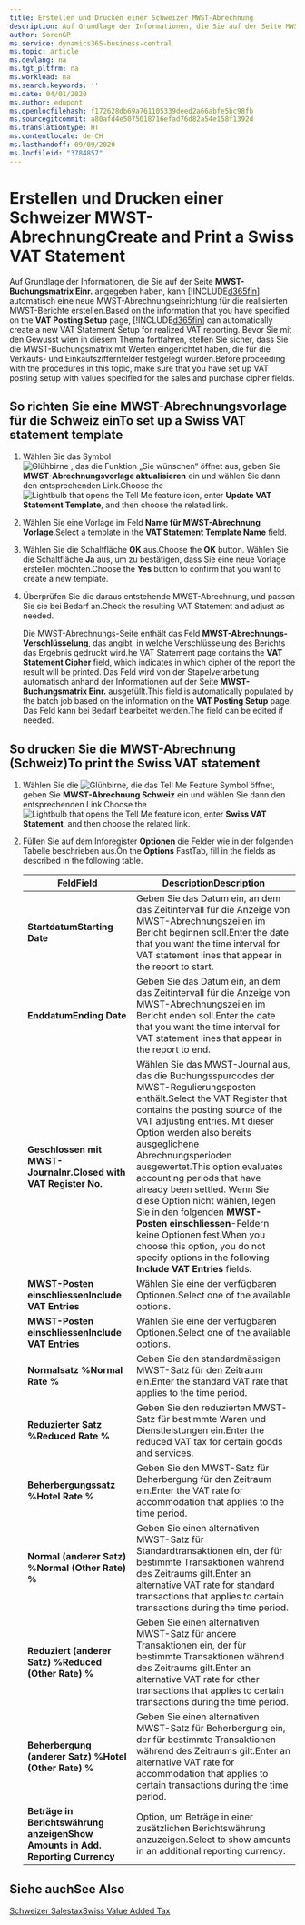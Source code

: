 ```yaml
---
title: Erstellen und Drucken einer Schweizer MWST-Abrechnung
description: Auf Grundlage der Informationen, die Sie auf der Seite MWST-Buchungsmatrix Einr. angegeben haben, kann Business Central automatisch eine neue MWST-Abrechnungseinrichtung für die realisierten MWST-Berichte erstellen. Bevor Sie mit den Gewusst wien in diesem Thema fortfahren, stellen Sie sicher, dass Sie die MWST-Buchungsmatrix mit Werten eingerichtet haben, die für die Verkaufs- und Einkaufsziffernfelder festgelegt wurden.
author: SorenGP
ms.service: dynamics365-business-central
ms.topic: article
ms.devlang: na
ms.tgt_pltfrm: na
ms.workload: na
ms.search.keywords: ''
ms.date: 04/01/2020
ms.author: edupont
ms.openlocfilehash: f172628db69a761105339deed2a66abfe5bc98fb
ms.sourcegitcommit: a80afd4e5075018716efad76d82a54e158f1392d
ms.translationtype: HT
ms.contentlocale: de-CH
ms.lasthandoff: 09/09/2020
ms.locfileid: "3784857"
---
```

# <a name="create-and-print-a-swiss-vat-statement"></a><span data-ttu-id="e54a2-104">Erstellen und Drucken einer Schweizer MWST-Abrechnung</span><span class="sxs-lookup"><span data-stu-id="e54a2-104">Create and Print a Swiss VAT Statement</span></span>
<span data-ttu-id="e54a2-105">Auf Grundlage der Informationen, die Sie auf der Seite **MWST-Buchungsmatrix Einr.** angegeben haben, kann [!INCLUDE[d365fin](../../includes/d365fin_md.md)] automatisch eine neue MWST-Abrechnungseinrichtung für die realisierten MWST-Berichte erstellen.</span><span class="sxs-lookup"><span data-stu-id="e54a2-105">Based on the information that you have specified on the **VAT Posting Setup** page, [!INCLUDE[d365fin](../../includes/d365fin_md.md)] can automatically create a new VAT Statement Setup for realized VAT reporting.</span></span> <span data-ttu-id="e54a2-106">Bevor Sie mit den Gewusst wien in diesem Thema fortfahren, stellen Sie sicher, dass Sie die MWST-Buchungsmatrix mit Werten eingerichtet haben, die für die Verkaufs- und Einkaufsziffernfelder festgelegt wurden.</span><span class="sxs-lookup"><span data-stu-id="e54a2-106">Before proceeding with the procedures in this topic, make sure that you have set up VAT posting setup with values specified for the sales and purchase cipher fields.</span></span>  

## <a name="to-set-up-a-swiss-vat-statement-template"></a><span data-ttu-id="e54a2-107">So richten Sie eine MWST-Abrechnungsvorlage für die Schweiz ein</span><span class="sxs-lookup"><span data-stu-id="e54a2-107">To set up a Swiss VAT statement template</span></span>  

1.  <span data-ttu-id="e54a2-108">Wählen Sie das Symbol ![Glühbirne , das die Funktion „Sie wünschen“ öffnet](../../media/ui-search/search_small.png "Tell me-Funktion") aus, geben Sie **MWST-Abrechnungsvorlage aktualisieren** ein und wählen Sie dann den entsprechenden Link.</span><span class="sxs-lookup"><span data-stu-id="e54a2-108">Choose the ![Lightbulb that opens the Tell Me feature](../../media/ui-search/search_small.png "Tell me what you want to do") icon, enter **Update VAT Statement Template**, and then choose the related link.</span></span>  
2.  <span data-ttu-id="e54a2-109">Wählen Sie eine Vorlage im Feld **Name für MWST-Abrechnung Vorlage**.</span><span class="sxs-lookup"><span data-stu-id="e54a2-109">Select a template in the **VAT Statement Template Name** field.</span></span>
3.  <span data-ttu-id="e54a2-110">Wählen Sie die Schaltfläche **OK** aus.</span><span class="sxs-lookup"><span data-stu-id="e54a2-110">Choose the **OK** button.</span></span> <span data-ttu-id="e54a2-111">Wählen Sie die Schaltfläche **Ja** aus, um zu bestätigen, dass Sie eine neue Vorlage erstellen möchten.</span><span class="sxs-lookup"><span data-stu-id="e54a2-111">Choose the **Yes** button to confirm that you want to create a new template.</span></span>  
4.  <span data-ttu-id="e54a2-112">Überprüfen Sie die daraus entstehende MWST-Abrechnung, und passen Sie sie bei Bedarf an.</span><span class="sxs-lookup"><span data-stu-id="e54a2-112">Check the resulting VAT Statement and adjust as needed.</span></span>  

     <span data-ttu-id="e54a2-113">Die MWST-Abrechnungs-Seite enthält das Feld **MWST-Abrechnungs-Verschlüsselung**, das angibt, in welche Verschlüsselung des Berichts das Ergebnis gedruckt wird.</span><span class="sxs-lookup"><span data-stu-id="e54a2-113">he VAT Statement page contains the **VAT Statement Cipher** field, which indicates in which cipher of the report the result will be printed.</span></span> <span data-ttu-id="e54a2-114">Das Feld wird von der Stapelverarbeitung automatisch anhand der Informationen auf der Seite **MWST-Buchungsmatrix Einr.** ausgefüllt.</span><span class="sxs-lookup"><span data-stu-id="e54a2-114">This field is automatically populated by the batch job based on the information on the **VAT Posting Setup** page.</span></span> <span data-ttu-id="e54a2-115">Das Feld kann bei Bedarf bearbeitet werden.</span><span class="sxs-lookup"><span data-stu-id="e54a2-115">The field can be edited if needed.</span></span>  

## <a name="to-print-the-swiss-vat-statement"></a><span data-ttu-id="e54a2-116">So drucken Sie die MWST-Abrechnung (Schweiz)</span><span class="sxs-lookup"><span data-stu-id="e54a2-116">To print the Swiss VAT statement</span></span>  

1.  <span data-ttu-id="e54a2-117">Wählen Sie die ![Glühbirne, die das Tell Me Feature](../../media/ui-search/search_small.png "Tell me-Funktion") Symbol öffnet, geben Sie **MWST-Abrechnung Schweiz** ein und wählen Sie dann den entsprechenden Link.</span><span class="sxs-lookup"><span data-stu-id="e54a2-117">Choose the ![Lightbulb that opens the Tell Me feature](../../media/ui-search/search_small.png "Tell me what you want to do") icon, enter **Swiss VAT Statement**, and then choose the related link.</span></span>  
2.  <span data-ttu-id="e54a2-118">Füllen Sie auf dem Inforegister **Optionen** die Felder wie in der folgenden Tabelle beschrieben aus.</span><span class="sxs-lookup"><span data-stu-id="e54a2-118">On the **Options** FastTab, fill in the fields as described in the following table.</span></span>  

    |<span data-ttu-id="e54a2-119">Feld</span><span class="sxs-lookup"><span data-stu-id="e54a2-119">Field</span></span>|<span data-ttu-id="e54a2-120">Description</span><span class="sxs-lookup"><span data-stu-id="e54a2-120">Description</span></span>|  
    |---------------------------------|---------------------------------------|  
    |<span data-ttu-id="e54a2-121">**Startdatum**</span><span class="sxs-lookup"><span data-stu-id="e54a2-121">**Starting Date**</span></span>|<span data-ttu-id="e54a2-122">Geben Sie das Datum ein, an dem das Zeitintervall für die Anzeige von MWST-Abrechnungszeilen im Bericht beginnen soll.</span><span class="sxs-lookup"><span data-stu-id="e54a2-122">Enter the date that you want the time interval for VAT statement lines that appear in the report to start.</span></span>|  
    |<span data-ttu-id="e54a2-123">**Enddatum**</span><span class="sxs-lookup"><span data-stu-id="e54a2-123">**Ending Date**</span></span>|<span data-ttu-id="e54a2-124">Geben Sie das Datum ein, an dem das Zeitintervall für die Anzeige von MWST-Abrechnungszeilen im Bericht enden soll.</span><span class="sxs-lookup"><span data-stu-id="e54a2-124">Enter the date that you want the time interval for VAT statement lines that appear in the report to end.</span></span>|  
    |<span data-ttu-id="e54a2-125">**Geschlossen mit MWST-Journalnr.**</span><span class="sxs-lookup"><span data-stu-id="e54a2-125">**Closed with VAT Register No.**</span></span>|<span data-ttu-id="e54a2-126">Wählen Sie das MWST-Journal aus, das die Buchungsspurcodes der MWST-Regulierungsposten enthält.</span><span class="sxs-lookup"><span data-stu-id="e54a2-126">Select the VAT Register that contains the posting source of the VAT adjusting entries.</span></span> <span data-ttu-id="e54a2-127">Mit dieser Option werden also bereits ausgeglichene Abrechnungsperioden ausgewertet.</span><span class="sxs-lookup"><span data-stu-id="e54a2-127">This option evaluates accounting periods that have already been settled.</span></span> <span data-ttu-id="e54a2-128">Wenn Sie diese Option nicht wählen, legen Sie in den folgenden **MWST-Posten einschliessen**-Feldern keine Optionen fest.</span><span class="sxs-lookup"><span data-stu-id="e54a2-128">When you choose this option, you do not specify options in the following **Include VAT Entries** fields.</span></span>|  
    |<span data-ttu-id="e54a2-129">**MWST-Posten einschliessen**</span><span class="sxs-lookup"><span data-stu-id="e54a2-129">**Include VAT Entries**</span></span>|<span data-ttu-id="e54a2-130">Wählen Sie eine der verfügbaren Optionen.</span><span class="sxs-lookup"><span data-stu-id="e54a2-130">Select one of the available options.</span></span>|  
    |<span data-ttu-id="e54a2-131">**MWST-Posten einschliessen**</span><span class="sxs-lookup"><span data-stu-id="e54a2-131">**Include VAT Entries**</span></span>|<span data-ttu-id="e54a2-132">Wählen Sie eine der verfügbaren Optionen.</span><span class="sxs-lookup"><span data-stu-id="e54a2-132">Select one of the available options.</span></span>|  
    |<span data-ttu-id="e54a2-133">**Normalsatz %**</span><span class="sxs-lookup"><span data-stu-id="e54a2-133">**Normal Rate %**</span></span>|<span data-ttu-id="e54a2-134">Geben Sie den standardmässigen MWST-Satz für den Zeitraum ein.</span><span class="sxs-lookup"><span data-stu-id="e54a2-134">Enter the standard VAT rate that applies to the time period.</span></span>|  
    |<span data-ttu-id="e54a2-135">**Reduzierter Satz %**</span><span class="sxs-lookup"><span data-stu-id="e54a2-135">**Reduced Rate %**</span></span>|<span data-ttu-id="e54a2-136">Geben Sie den reduzierten MWST-Satz für bestimmte Waren und Dienstleistungen ein.</span><span class="sxs-lookup"><span data-stu-id="e54a2-136">Enter the reduced VAT tax for certain goods and services.</span></span>|  
    |<span data-ttu-id="e54a2-137">**Beherbergungssatz %**</span><span class="sxs-lookup"><span data-stu-id="e54a2-137">**Hotel Rate %**</span></span>|<span data-ttu-id="e54a2-138">Geben Sie den MWST-Satz für Beherbergung für den Zeitraum ein.</span><span class="sxs-lookup"><span data-stu-id="e54a2-138">Enter the VAT rate for accommodation that applies to the time period.</span></span>|  
    |<span data-ttu-id="e54a2-139">**Normal (anderer Satz) %**</span><span class="sxs-lookup"><span data-stu-id="e54a2-139">**Normal (Other Rate) %**</span></span>|<span data-ttu-id="e54a2-140">Geben Sie einen alternativen MWST-Satz für Standardtransaktionen ein, der für bestimmte Transaktionen während des Zeitraums gilt.</span><span class="sxs-lookup"><span data-stu-id="e54a2-140">Enter an alternative VAT rate for standard transactions that applies to certain transactions during the time period.</span></span>|  
    |<span data-ttu-id="e54a2-141">**Reduziert (anderer Satz) %**</span><span class="sxs-lookup"><span data-stu-id="e54a2-141">**Reduced (Other Rate) %**</span></span>|<span data-ttu-id="e54a2-142">Geben Sie einen alternativen MWST-Satz für andere Transaktionen ein, der für bestimmte Transaktionen während des Zeitraums gilt.</span><span class="sxs-lookup"><span data-stu-id="e54a2-142">Enter an alternative VAT rate for other transactions that applies to certain transactions during the time period.</span></span>|  
    |<span data-ttu-id="e54a2-143">**Beherbergung (anderer Satz) %**</span><span class="sxs-lookup"><span data-stu-id="e54a2-143">**Hotel (Other Rate) %**</span></span>|<span data-ttu-id="e54a2-144">Geben Sie einen alternativen MWST-Satz für Beherbergung ein, der für bestimmte Transaktionen während des Zeitraums gilt.</span><span class="sxs-lookup"><span data-stu-id="e54a2-144">Enter an alternative VAT rate for accommodation that applies to certain transactions during the time period.</span></span>|  
    |<span data-ttu-id="e54a2-145">**Beträge in Berichtswährung anzeigen**</span><span class="sxs-lookup"><span data-stu-id="e54a2-145">**Show Amounts in Add. Reporting Currency**</span></span>|<span data-ttu-id="e54a2-146">Option, um Beträge in einer zusätzlichen Berichtswährung anzuzeigen.</span><span class="sxs-lookup"><span data-stu-id="e54a2-146">Select to show amounts in an additional reporting currency.</span></span>|  

## <a name="see-also"></a><span data-ttu-id="e54a2-147">Siehe auch</span><span class="sxs-lookup"><span data-stu-id="e54a2-147">See Also</span></span>  
 [<span data-ttu-id="e54a2-148">Schweizer Salestax</span><span class="sxs-lookup"><span data-stu-id="e54a2-148">Swiss Value Added Tax</span></span>](swiss-value-added-tax.md)
